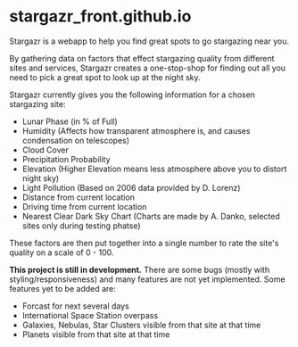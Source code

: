# stargazr_front.github.io

Stargazr is a webapp to help you find great spots to go stargazing near you.

By gathering data on factors that effect stargazing quality from different sites and services, Stargazr creates a one-stop-shop for finding out all you need to pick a great spot to look up at the night sky.

Stargazr currently gives you the following information for a chosen stargazing site:
- Lunar Phase (in % of Full)
- Humidity (Affects how transparent atmosphere is, and causes condensation on telescopes)
- Cloud Cover
- Precipitation Probability
- Elevation (Higher Elevation means less atmosphere above you to distort night sky)
- Light Pollution (Based on 2006 data provided by D. Lorenz)
- Distance from current location
- Driving time from current location
- Nearest Clear Dark Sky Chart (Charts are made by A. Danko, selected sites only during testing phatse)

These factors are then put together into a single number to rate the site's quality on a scale of 0 - 100.

**This project is still in development.** There are some bugs (mostly with styling/responsiveness) and many features are not yet implemented. Some features yet to be added are:
- Forcast for next several days
- International Space Station overpass
- Galaxies, Nebulas, Star Clusters visible from that site at that time
- Planets visible from that site at that time 
